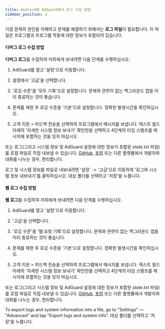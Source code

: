 ```yaml
---
title: Android용 AdGuard에서 로그 수집 방법
sidebar_position: 2
---
```


가끔 문제의 원인을 이해하고 문제를 해결하기 위해서는 **로그 파일**이 필요합니다. 이 파일은 프로그램과 프로그램 작동에 대한 정보가 포함되어 있습니다.

#### 디버그 로그 수집 방법

**디버그 로그**를 수집하여 저희에게 보내려면 다음 단계를 수행하십시오.

1. AdGuard를 열고 '설정'으로 이동합니다.

2. 설정에서 '고급'을 선택합니다.

3. '로깅 수준'을 '모두 기록'으로 설정합니다. 문제와 관련이 없는 백그라운드 앱을 미리 종료하는 것이 좋습니다.

4. 문제를 재현 후 로깅 수준을 '기본'으로 설정합니다. 정확한 발생시간을 확인하십시오.

5. 고객 지원 > 피드백 전송을 선택하여 프로그램에서 메시지를 보냅니다. 텍스트 필드 아래의 '자세한 시스템 정보 보내기' 확인란을 선택하고 4단계의 타임 스탬프를 메시지에 포함하는 것을 잊지 마십시오.

또는 로그(그리고 시스템 정보 및 AdGuard 설정에 대한 정보가 포함된 *state.txt* 파일)를 로컬 파일로 직접 내보낼 수 있습니다. [GitHub](https://github.com/AdguardTeam/AdguardForAndroid/issues), [포럼](https://forum.adguard.com/) 또는 다른 플랫폼에서 개발자와 대화를 나누는 경우, 편리합니다.

로그 및 시스템 정보를 파일로 내보내려면 '설정' -> '고급'으로 이동하여 '로그와 시스템 정보 내보내기'를 클릭하십시오. 대상 폴더를 선택하고 '저장'을 누릅니다.

#### 웹 로그 수집 방법

**웹 로그**를 수집하여 저희에게 보내려면 다음 단계를 수행하십시오.

1. AdGuard를 열고 '설정'으로 이동합니다.

2. '고급'을 선택합니다.

3. '로깅 수준'을 '웹 요청 기록'으로 설정합니다. 문제와 관련이 없는 백그라운드 앱을 미리 종료하는 것이 좋습니다.

4. 문제를 재현 후 로깅 수준을 '기본'으로 설정합니다. 정확한 발생시간을 확인하십시오.

5. 고객 지원 > 피드백 전송을 선택하여 프로그램에서 메시지를 보냅니다. 텍스트 필드 아래의 '자세한 시스템 정보 보내기' 확인란을 선택하고 4단계의 타임 스탬프를 메시지에 포함하는 것을 잊지 마십시오.

또는 로그(그리고 시스템 정보 및 AdGuard 설정에 대한 정보가 포함된 *state.txt* 파일)를 로컬 파일로 직접 내보낼 수 있습니다. [GitHub](https://github.com/AdguardTeam/AdguardForAndroid/issues), [포럼](https://forum.adguard.com/) 또는 다른 플랫폼에서 개발자와 대화를 나누는 경우, 편리합니다.

To export logs and system information into a file, go to "Settings" — "Advanced" and tap "Export logs and system info". 대상 폴더를 선택하고 '저장'을 누릅니다.